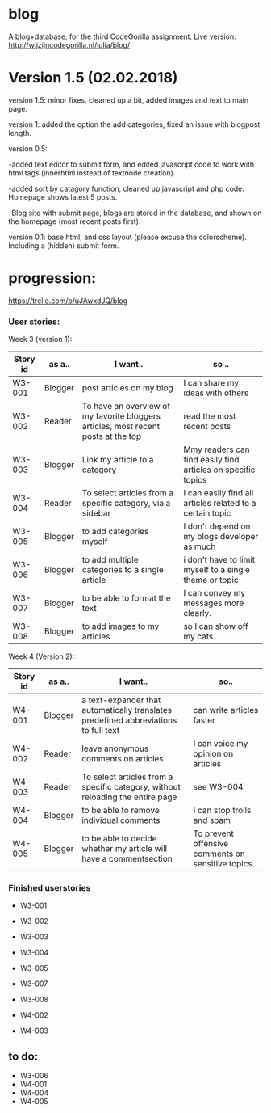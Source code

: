 # blog
A blog+database, for the third CodeGorilla assignment. Live version: http://wijzijncodegorilla.nl/julia/blog/

# Version 1.5 (02.02.2018)

version 1.5:  minor fixes, cleaned up a bit, added images and text to main page.

version 1: added the option the add categories, fixed an issue with blogpost length. 

version 0.5:

 -added text editor to submit form, and edited javascript code to work with html tags (innerhtml instead of textnode creation).

 -added sort by catagory function, cleaned up javascript and php code. Homepage shows latest 5 posts. 

 -Blog site with submit page, blogs are stored in the database, and shown on the homepage (most recent posts first).

version 0.1: base html, and css layout (please excuse the colorscheme). Including a (hidden) submit form.

# progression: 
https://trello.com/b/uJAwxdJQ/blog



### User stories:

Week 3 (version 1):

Story id | as a..| I want..| so ..
------------ | -------------| -------------| -------------
W3-001 | Blogger| post articles on my blog| I can share my ideas with others
W3-002 | Reader| To have an overview of my favorite bloggers articles, most recent posts at the top| read the most recent posts
W3-003| Blogger| Link my article to a category| Mmy readers can find easily find articles on specific topics
W3-004 | Reader| To select articles from a specific category, via a sidebar| I can easily find all articles related to a certain topic
W3-005 | Blogger| to add categories myself| I don't depend on my blogs developer as much
W3-006 | Blogger| to add multiple categories to a single article| i don't have to limit myself to a single theme or topic
W3-007 | Blogger| to be able to format the text| I can convey my messages more clearly.
W3-008 | Blogger| to add images to my articles| so I can show off my cats

Week 4 (Version 2):

Story id | as a..| I want..| so..
------------ | -------------| -------------| -------------
W4-001 | Blogger| a text-expander that automatically translates predefined abbreviations to full text| can write articles faster
W4-002 | Reader| leave anonymous comments on articles| I can voice my opinion on articles
W4-003 | Reader| To select articles from a specific category, without reloading the entire page| see W3-004
W4-004 | Blogger| to be able to remove individual comments| I can stop trolls and spam
W4-005 | Blogger| to be able to decide whether my article will have a commentsection| To prevent offensive comments on sensitive topics.

### Finished userstories

- W3-001
- W3-002
- W3-003
- W3-004
- W3-005
- W3-007
- W3-008

- W4-002
- W4-003
## to do:

- W3-006
- W4-001
- W4-004
- W4-005



